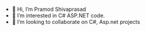 - 👋 Hi, I’m Pramod Shivaprasad
- 👀 I’m interested in C# ASP.NET code.
- 💞️ I’m looking to collaborate on C#, Asp.net projects

<!---
Pramod2392/Pramod2392 is a ✨ special ✨ repository because its `README.md` (this file) appears on your GitHub profile.
You can click the Preview link to take a look at your changes.
--->
